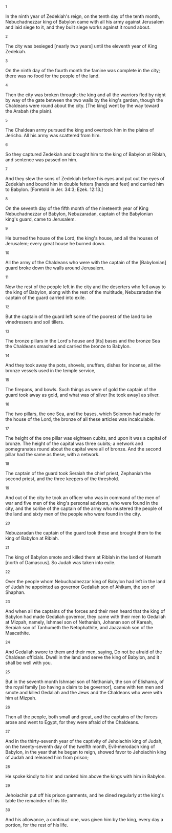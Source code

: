 <sup>1</sup> 

In the ninth year of Zedekiah's reign, on the tenth day of the tenth month, Nebuchadnezzar king of Babylon came with all his army against Jerusalem and laid siege to it, and they built siege works against it round about. 

<sup>2</sup> 

The city was besieged [nearly two years] until the eleventh year of King Zedekiah. 

<sup>3</sup> 

On the ninth day of the fourth month the famine was complete in the city; there was no food for the people of the land. 

<sup>4</sup> 

Then the city was broken through; the king and all the warriors fled by night by way of the gate between the two walls by the king's garden, though the Chaldeans were round about the city. [The king] went by the way toward the Arabah (the plain). 

<sup>5</sup> 

The Chaldean army pursued the king and overtook him in the plains of Jericho. All his army was scattered from him. 

<sup>6</sup> 

So they captured Zedekiah and brought him to the king of Babylon at Riblah, and sentence was passed on him. 

<sup>7</sup> 

And they slew the sons of Zedekiah before his eyes and put out the eyes of Zedekiah and bound him in double fetters [hands and feet] and carried him to Babylon. [Foretold in Jer. 34:3; Ezek. 12:13.] 

<sup>8</sup> 

On the seventh day of the fifth month of the nineteenth year of King Nebuchadnezzar of Babylon, Nebuzaradan, captain of the Babylonian king's guard, came to Jerusalem. 

<sup>9</sup> 

He burned the house of the Lord, the king's house, and all the houses of Jerusalem; every great house he burned down. 

<sup>10</sup> 

All the army of the Chaldeans who were with the captain of the [Babylonian] guard broke down the walls around Jerusalem. 

<sup>11</sup> 

Now the rest of the people left in the city and the deserters who fell away to the king of Babylon, along with the rest of the multitude, Nebuzaradan the captain of the guard carried into exile. 

<sup>12</sup> 

But the captain of the guard left some of the poorest of the land to be vinedressers and soil tillers. 

<sup>13</sup> 

The bronze pillars in the Lord's house and [its] bases and the bronze Sea the Chaldeans smashed and carried the bronze to Babylon. 

<sup>14</sup> 

And they took away the pots, shovels, snuffers, dishes for incense, all the bronze vessels used in the temple service, 

<sup>15</sup> 

The firepans, and bowls. Such things as were of gold the captain of the guard took away as gold, and what was of silver [he took away] as silver. 

<sup>16</sup> 

The two pillars, the one Sea, and the bases, which Solomon had made for the house of the Lord, the bronze of all these articles was incalculable. 

<sup>17</sup> 

The height of the one pillar was eighteen cubits, and upon it was a capital of bronze. The height of the capital was three cubits; a network and pomegranates round about the capital were all of bronze. And the second pillar had the same as these, with a network. 

<sup>18</sup> 

The captain of the guard took Seraiah the chief priest, Zephaniah the second priest, and the three keepers of the threshold. 

<sup>19</sup> 

And out of the city he took an officer who was in command of the men of war and five men of the king's personal advisors, who were found in the city, and the scribe of the captain of the army who mustered the people of the land and sixty men of the people who were found in the city. 

<sup>20</sup> 

Nebuzaradan the captain of the guard took these and brought them to the king of Babylon at Riblah. 

<sup>21</sup> 

The king of Babylon smote and killed them at Riblah in the land of Hamath [north of Damascus]. So Judah was taken into exile. 

<sup>22</sup> 

Over the people whom Nebuchadnezzar king of Babylon had left in the land of Judah he appointed as governor Gedaliah son of Ahikam, the son of Shaphan. 

<sup>23</sup> 

And when all the captains of the forces and their men heard that the king of Babylon had made Gedaliah governor, they came with their men to Gedaliah at Mizpah, namely, Ishmael son of Nethaniah, Johanan son of Kareah, Seraiah son of Tanhumeth the Netophathite, and Jaazaniah son of the Maacathite. 

<sup>24</sup> 

And Gedaliah swore to them and their men, saying, Do not be afraid of the Chaldean officials. Dwell in the land and serve the king of Babylon, and it shall be well with you. 

<sup>25</sup> 

But in the seventh month Ishmael son of Nethaniah, the son of Elishama, of the royal family [so having a claim to be governor], came with ten men and smote and killed Gedaliah and the Jews and the Chaldeans who were with him at Mizpah. 

<sup>26</sup> 

Then all the people, both small and great, and the captains of the forces arose and went to Egypt, for they were afraid of the Chaldeans. 

<sup>27</sup> 

And in the thirty-seventh year of the captivity of Jehoiachin king of Judah, on the twenty-seventh day of the twelfth month, Evil-merodach king of Babylon, in the year that he began to reign, showed favor to Jehoiachin king of Judah and released him from prison; 

<sup>28</sup> 

He spoke kindly to him and ranked him above the kings with him in Babylon. 

<sup>29</sup> 

Jehoiachin put off his prison garments, and he dined regularly at the king's table the remainder of his life. 

<sup>30</sup> 

And his allowance, a continual one, was given him by the king, every day a portion, for the rest of his life.